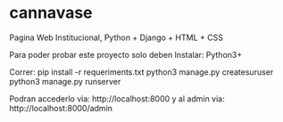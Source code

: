 # cannavase

Pagina Web Institucional, Python + Django + HTML + CSS

Para poder probar este proyecto solo deben Instalar:
Python3+

Correr: 
pip install -r requeriments.txt
python3 manage.py createsuruser
python3 manage.py runserver

Podran accederlo via: http://localhost:8000
y al admin via: http://localhost:8000/admin